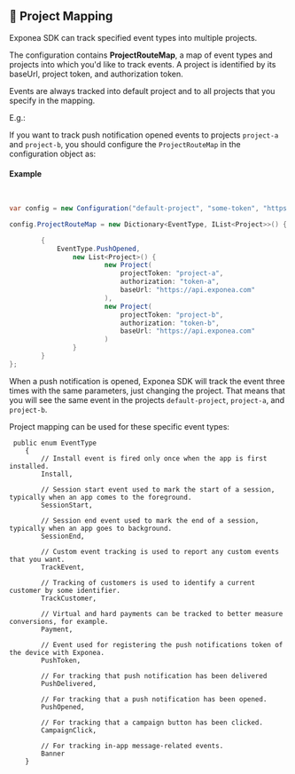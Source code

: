 ## 🌋 Project Mapping

Exponea SDK can track specified event types into multiple projects.

The configuration contains **ProjectRouteMap**, a map of event types and projects into which you'd like to track events. A project is identified by its baseUrl, project token, and authorization token.

Events are always tracked into default project and to all projects that you specify in the mapping.

E.g.:

If you want to track push notification opened events to projects `project-a` and `project-b`, you should configure the `ProjectRouteMap` in the configuration object as:

#### Example

``` csharp


var config = new Configuration("default-project", "some-token", "https://api.exponea.com");

config.ProjectRouteMap = new Dictionary<EventType, IList<Project>>() {

        {
            EventType.PushOpened,
                new List<Project>() {
                        new Project(
                            projectToken: "project-a",
                            authorization: "token-a",
                            baseUrl: "https://api.exponea.com"
                        ),
                        new Project(
                            projectToken: "project-b",
                            authorization: "token-b",
                            baseUrl: "https://api.exponea.com"
                        )
                }
        }
};
```

When a push notification is opened, Exponea SDK will track the event three times with the same parameters, just changing the project. That means that you will see the same event in the projects `default-project`, `project-a`, and `project-b`.

Project mapping can be used for these specific event types:

```
 public enum EventType
    {
        // Install event is fired only once when the app is first installed.
        Install,

        // Session start event used to mark the start of a session, typically when an app comes to the foreground.
        SessionStart,

        // Session end event used to mark the end of a session, typically when an app goes to background.
        SessionEnd,

        // Custom event tracking is used to report any custom events that you want.
        TrackEvent,

        // Tracking of customers is used to identify a current customer by some identifier.
        TrackCustomer,

        // Virtual and hard payments can be tracked to better measure conversions, for example.
        Payment,

        // Event used for registering the push notifications token of the device with Exponea.
        PushToken,

        // For tracking that push notification has been delivered
        PushDelivered,

        // For tracking that a push notification has been opened.
        PushOpened,

        // For tracking that a campaign button has been clicked.
        CampaignClick,

        // For tracking in-app message-related events.
        Banner
    }

```
